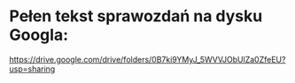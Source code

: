# Pełen tekst sprawozdań na dysku Googla:
https://drive.google.com/drive/folders/0B7ki9YMyJ_5WVVJObUlZa0ZfeEU?usp=sharing
